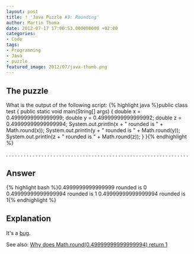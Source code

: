 ```yaml
---
layout: post
title: ! 'Java Puzzle #3: Rounding'
author: Martin Thoma
date: 2012-07-17 17:00:53.000000000 +02:00
categories:
- Code
tags:
- Programming
- Java
- puzzle
featured_image: 2012/07/java-thumb.png
---
```

<h2>The puzzle</h2>
What is the output of the following script:
{% highlight java %}public class test {
    public static void main(String[] args) {
        double x = 0.4999999999999999;
        double y = 0.49999999999999992;
        double z = 0.49999999999999994;
        System.out.println(x + " rounded is " + Math.round(x));
        System.out.println(y + " rounded is " + Math.round(y));
        System.out.println(z + " rounded is " + Math.round(z));
    }
}{% endhighlight %}


.
.
.
.
.
.
.
.
.
.
.
.
.
.
.
.
.
.
.
.
.
.
.
.
.
.
.
.
.
.
.
.
.
.
.
.
.
.
.
.
.
.
.
.
.
.
.
.
.
.
.
.
.
.
.
.
.
.
.
.
.
.

<h2>Answer</h2>
{% highlight bash %}0.4999999999999999 rounded is 0
0.49999999999999994 rounded is 1
0.49999999999999994 rounded is 1{% endhighlight %}

<h2>Explanation</h2>
It's a <a href="http://bugs.sun.com/bugdatabase/view_bug.do?bug_id=6430675">bug</a>. 

See also: <a href="http://stackoverflow.com/q/9902968/562769">Why does Math.round(0.49999999999999994) return 1</a>
